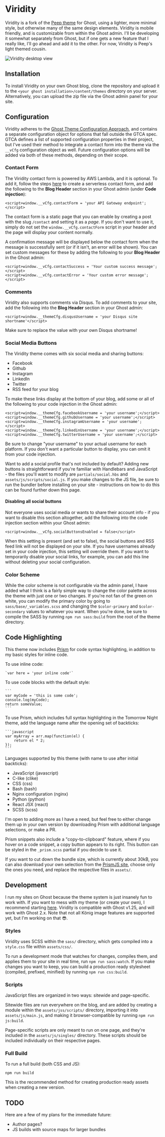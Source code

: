 # Viridity

Viridity is a fork of the [Peep theme](https://github.com/pbzona/peep) for Ghost, using a lighter, more minimal style, but otherwise many of the same design elements. Viridity is mobile friendly, and is customizable from within the Ghost admin. I'll be developing it somewhat separately from Ghost, but if one gets a new feature that I really like, I'll go ahead and add it to the other. For now, Viridity is Peep's light themed cousin.

![Viridity desktop view](https://s3.amazonaws.com/peepthemesamples/viridity-desktop.png)

## Installation

To install Viridity on your own Ghost blog, clone the repository and upload it to the `<your ghost installation>/content/themes` directory on your server. Alternatively, you can upload the zip file via the Ghost admin panel for your site.

## Configuration

Viridity adheres to the [Ghost Theme Configuration Approach](https://github.com/unwitting/gtca), and contains a separate configuration object for options that fall outside the GTCA spec. GTCA defines a list of supported configuration properties in their project, but I've used their method to integrate a contact form into the theme via the `__vCfg` configuration object as well. Future configuration options will be added via both of these methods, depending on their scope.

### Contact Form

The Viridity contact form is powered by AWS Lambda, and it is optional. To add it, follow the steps [here](https://linuxacademy.com/blog/aws/how-to-build-a-serverless-contact-form-on-aws/) to create a serverless contact form, and add the following to the **Blog Header** section in your Ghost admin (under **Code injection**):

```
<script>window.__vCfg.contactForm = 'your API Gateway endpoint';</script>
```

The contact form is a static page that you can enable by creating a post with the slug `/contact` and setting it as a _page_. If you don't want to use it, simply do not set the `window.__vCfg.contactForm` script in your header and the page will display your content normally.

A confirmation message will be displayed below the contact form when the message is successfully sent (or if it isn't, an error will be shown). You can set custom messages for these by adding the following to your **Blog Header** in the Ghost admin:

```
<script>window.__vCfg.contactSuccess = 'Your custom success message';</script>
<script>window.__vCfg.contactError = 'Your custom error message';</script>
```

### Comments

Viridity also supports comments via Disqus. To add comments to your site, add the following into the **Blog Header** section in your Ghost admin:

    <script>window.__themeCfg.disqusUsername = 'your Disqus site shortname'</script>

Make sure to replace the value with your own Disqus shortname!

### Social Media Buttons

The Viridity theme comes with six social media and sharing buttons:

- Facebook
- Github
- Instagram
- LinkedIn
- Twitter
- RSS feed for your blog

To make these links display at the bottom of your blog, add some or all of the following to your code injection in the Ghost admin:

```
<script>window.__themeCfg.facebookUsername = 'your username';</script>
<script>window.__themeCfg.githubUsername = 'your username';</script>
<script>window.__themeCfg.instagramUsername = 'your username';</script>
<script>window.__themeCfg.linkedinUsername = 'your username';</script>
<script>window.__themeCfg.twitterUsername = 'your username';</script>
```

Be sure to change "your username" to your actual username for each platform. If you don't want a particular button to display, you can omit it from your code injection.

Want to add a social profile that's not included by default? Adding new buttons is straightforward if you're familiar with Handlebars and JavaScript - the files you'll want to modify are `partials/social.hbs` and `assets/js/scripts/social.js`. If you make changes to the JS file, be sure to run the bundler before installing on your site - instructions on how to do this can be found further down this page.

#### Disabling all social buttons

Not everyone uses social media or wants to share their account info - if you want to disable this section altogether, add the following into the code injection section within your Ghost admin:

    <script>window.__vCfg.socialButtonsEnabled = false</script>

When this setting is present (and set to false), the social buttons and RSS feed link will not be displayed on your site. If you have usernames already set in your code injection, this setting will override them. If you want to temporarily disable your social links, for example, you can add this line without deleting your social configuration.

### Color Scheme

While the color scheme is not configurable via the admin panel, I have added what I think is a fairly simple way to change the color palette across the theme with just one or two changes. If you're not fan of the green on white, you can modify the primary color by going to `sass/base/_variables.scss` and changing the `$color-primary` and `$color-secondary` values to whatever you want. When you're done, be sure to compile the SASS by running `npm run sass:build` from the root of the theme directory.

## Code Highlighting

This theme now includes [Prism](http://prismjs.com/) for code syntax highlighting, in addition to my basic styles for inline code.

To use inline code:

    `var here = 'your inline code'`

To use code blocks with the default style:

    ```
    var myCode = 'this is some code';
    console.log(myCode);
    return someValue;
    ```

To use Prism, which includes full syntax highlighting in the Tomorrow Night theme, add the language name after the opening set of backticks:

    ```javascript
    var myArray = arr.map(function(el) {
        return el * 2;
    });
    ```

Languages supported by this theme (with name to use after initial backticks):

- JavaScript (javascript)
- C-like (clike)
- CSS (css)
- Bash (bash)
- Nginx configuration (nginx)
- Python (python)
- React JSX (react)
- SCSS (scss)

I'm open to adding more as I have a need, but feel free to either change them up in your own version by downloading Prism with additional language selections, or make a PR.

Prism snippets also include a "copy-to-clipboard" feature, where if you hover on a code snippet, a copy button appears to its right. This button can be styled in the `_prism.scss` partial if you decide to use it.

If you want to cut down the bundle size, which is currently about 30kB, you can also download your own selection from the [PrismJS site](https://prismjs.com/download.html), choose only the ones you need, and replace the respective files in `assets/`.

## Development

I run my sites on Ghost because the theme system is just insanely fun to work with. If you want to mess with my theme (or create your own), I recommend starting [here](https://docs.ghost.org/docs/install-local). Viridity is compatible with Ghost v1.25, and will work with Ghost 2.x. Note that not all König image features are supported yet, but I'm working on that 😎.

### Styles

Viridity uses SCSS within the `sass/` directory, which gets compiled into a `style.css` file within `assets/css/`.

To run a development mode that watches for changes, compiles them, and applies them to your site in real time, run `npm run sass:watch`. If you make changes you want to keep, you can build a production ready stylesheet (compiled, prefixed, minified) by running `npm run css:build`.

### Scripts

JavaScript files are organized in two ways: sitewide and page-specific.

Sitewide files are run everywhere on the blog, and are added by creating a module within the `assets/jss/scripts/` directory, importing it into `assets/js/main.js`, and making it browser-compatible by running `npm run js:build`.

Page-specific scripts are only meant to run on one page, and they're included in the `assets/js/singles/` directory. These scripts should be included individually on their respective pages.

### Full Build

To run a full build (both CSS and JS):

    npm run build

This is the recommended method for creating production ready assets when creating a new version.

## TODO

Here are a few of my plans for the immediate future:

- Author pages?
- JS builds with source maps for larger bundles
